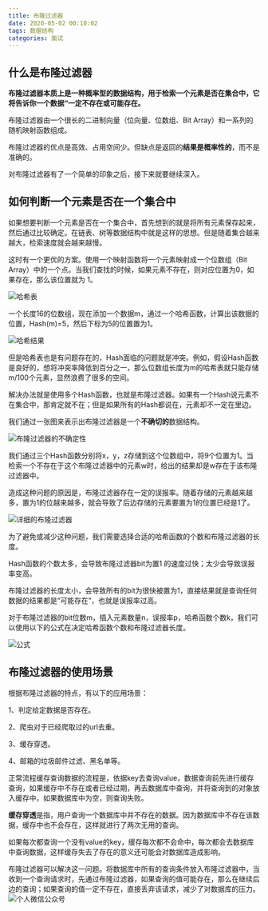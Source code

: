 ```yaml
---
title: 布隆过滤器
date: 2020-05-02 00:10:02
tags: 数据结构
categories: 面试
---
```


## 什么是布隆过滤器

**布隆过滤器本质上是一种概率型的数据结构，用于检索一个元素是否在集合中，它将告诉你一个数据“一定不存在或可能存在。**

布隆过滤器由一个很长的二进制向量（位向量、位数组、Bit Array）和一系列的随机映射函数组成。

布隆过滤器的优点是高效、占用空间少。但缺点是返回的**结果是概率性的**，而不是准确的。

对布隆过滤器有了一个简单的印象之后，接下来就要继续深入。

## 如何判断一个元素是否在一个集合中

如果想要判断一个元素是否在一个集合中，首先想到的就是将所有元素保存起来，然后通过比较确定。在链表、树等数据结构中就是这样的思想。但是随着集合越来越大，检索速度就会越来越慢。

这时有一个更优的方案。使用一个映射函数将一个元素映射成一个位数组（Bit Array）中的一个点。当我们查找的时候，如果元素不存在，则对应位置为0，如果存在，那么该位置就为 1。

![哈希表](https://imgconvert.csdnimg.cn/aHR0cHM6Ly91cGxvYWQtaW1hZ2VzLmppYW5zaHUuaW8vdXBsb2FkX2ltYWdlcy8xNTEwMDQzMi1mNWVmOTZkNzk2MzhiYzU1LnBuZw?x-oss-process=image/format,png)

一个长度16的位数组，现在添加一个数据m，通过一个哈希函数，计算出该数据的位置，Hash(m)=5，然后下标为5的位置置为1。

![哈希结果](https://imgconvert.csdnimg.cn/aHR0cHM6Ly91cGxvYWQtaW1hZ2VzLmppYW5zaHUuaW8vdXBsb2FkX2ltYWdlcy8xNTEwMDQzMi0wZTlhMGRlYWMxYzdlNmY2LnBuZw?x-oss-process=image/format,png)

但是哈希表也是有问题存在的，Hash面临的问题就是冲突。例如，假设Hash函数是良好的，想将冲突率降低到百分之一，那么位数组长度为m的哈希表就只能存储m/100个元素，显然浪费了很多的空间。

解决办法就是使用多个Hash函数，也就是布隆过滤器。如果有一个Hash说元素不在集合中，那肯定就不在；但是如果所有的Hash都说在，元素却不一定在里边。

我们通过一张图来表示出布隆过滤器是一个**不确切的**数据结构。

![布隆过滤器的不确定性](https://imgconvert.csdnimg.cn/aHR0cHM6Ly9zczAuYmRzdGF0aWMuY29tLzcwY0Z2SFNoX1ExWW54R2twb1dLMUhGNmhoeS9pdC91PTEyOTQyNjI3NTcsNDA2MTY3NDQyOSZmbT0yNiZncD0wLmpwZw?x-oss-process=image/format,png)

我们通过三个Hash函数分别将x，y，z存储到这个位数组中，将9个位置为1。当检索一个不存在于这个布隆过滤器中的元素w时，给出的结果却是w存在于该布隆过滤器中。

造成这种问题的原因是，布隆过滤器存在一定的误报率。随着存储的元素越来越多，置为1的位越来越多，就会导致了后边存储的元素要置为1的位置已经是1了。

![详细的布隆过滤器](https://imgconvert.csdnimg.cn/aHR0cHM6Ly91cGxvYWQtaW1hZ2VzLmppYW5zaHUuaW8vdXBsb2FkX2ltYWdlcy8xNDM2ODIwMS1mOGRkYzBjYzk2MGM0MzNmLnBuZw?x-oss-process=image/format,png)

为了避免或减少这种问题，我们需要选择合适的哈希函数的个数和布隆过滤器的长度。

Hash函数的个数太多，会导致布隆过滤器bit为置1 的速度过快；太少会导致误报率变高。

布隆过滤器的长度太小，会导致所有的bit为很快被置为1，直接结果就是查询任何数据的结果都是“可能存在”，也就是误报率过高。

对于布隆过滤器的bit位数m，插入元素数量n，误报率p，哈希函数个数k，我们可以使用以下的公式在决定哈希函数个数和布隆过滤器长度。

![公式](https://imgconvert.csdnimg.cn/aHR0cHM6Ly9tbWJpei5xcGljLmNuL21tYml6X3BuZy9HWTlaSlB4NmJNRDRyaWN6T2lhTThqRXkwdWZnb2VmYUVIMkp5OTRIVGhtZndFZTNTTnNUS1hSTVRGaWNJRWo0dXFDTzBtZUFSakdwRlRFbG5VRlVwWTQzUS8w?x-oss-process=image/format,png)

## 布隆过滤器的使用场景

根据布隆过滤器的特点，有以下的应用场景：

1、判定给定数据是否存在。

2、爬虫对于已经爬取过的url去重。

3、缓存穿透。

4、邮箱的垃圾邮件过滤、黑名单等。

正常流程缓存查询数据的流程是，依据key去查询value，数据查询前先进行缓存查询，如果缓存中不存在或者已经过期，再去数据库中查询，并将查询到的对象放入缓存中，如果数据库中为空，则查询失败。

**缓存穿透**是指，用户查询一个数据库中并不存在的数据。因为数据库中不存在该数据，缓存中也不会存在，这样就进行了两次无用的查询。

如果每次都查询一个没有value的key，缓存每次都不会命中，每次都会去数据库中查询数据，这样缓存失去了存在的意义还可能会对数据库造成影响。

布隆过滤器可以解决这一问题。将数据库中所有的查询条件放入布隆过滤器中，当收到一个查询请求时，先通过布隆过滤器，如果查询的值可能存在，那么在继续后边的查询；如果查询的值一定不存在，直接丢弃该请求，减少了对数据库的压力。
![个人微信公众号](https://img-blog.csdnimg.cn/20200407111014270.jpg?x-oss-process=image/watermark,type_ZmFuZ3poZW5naGVpdGk,shadow_10,text_aHR0cHM6Ly9ibG9nLmNzZG4ubmV0L3FxXzQxOTA3ODA2,size_16,color_FFFFFF,t_70#pic_center)